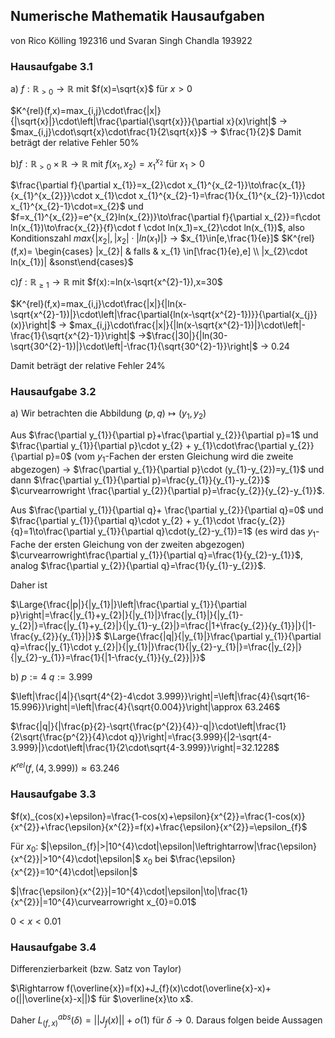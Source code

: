 ## Numerische Mathematik Hausaufgaben 
von Rico Kölling 192316 und Svaran Singh Chandla 193922

### Hausaufgabe 3.1

a) $f:\mathbb{R}_{>0}\to\mathbb{R}$ mit $f(x)=\sqrt{x}$ für $x>0$

$K^{rel}(f,x)=max_{i,j}\cdot\frac{|x|}{|\sqrt{x}|}\cdot\left|\frac{\partial{\sqrt{x}}}{\partial x}(x)\right|$
-> $max_{i,j}\cdot\sqrt{x}\cdot\frac{1}{2\sqrt{x}}$
-> $\frac{1}{2}$
Damit beträgt der relative Fehler 50%

b)$f:\mathbb{R}_{>0}\times\mathbb{R}\to\mathbb{R}$ mit $f(x_{1},x_{2})=x_{1}^{x_{2}}$ für $x_{1}>0$

$\frac{\partial f}{\partial x_{1}}=x_{2}\cdot x_{1}^{x_{2-1}}\to\frac{x_{1}}{x_{1}^{x_{2}}}\cdot x_{1}\cdot x_{1}^{x_{2}-1}=\frac{1}{x_{1}^{x_{2}-1}}\cdot x_{1}^{x_{2}-1}\cdot=x_{2}$ und $f=x_{1}^{x_{2}}=e^{x_{2}ln(x_{2})}\to\frac{\partial f}{\partial x_{2}}=f\cdot ln(x_{1})\to\frac{x_{2}}{f}\cdot f \cdot ln(x_1)=x_{2}\cdot ln(x_{1})$, also Konditionszahl $max\{|x_{2}|,|x_{2}|\cdot|ln(x_{1})|\}$ 
-> $x_{1}\in[e,\frac{1}{e}]$
$K^{rel}(f,x)= \begin{cases}  |x_{2}| & falls & x_{1} \in[\frac{1}{e},e] \\ |x_{2}\cdot ln(x_{1})| &sonst\end{cases}$


c)$f:\mathbb{R}_{\geq1}\to\mathbb{R}$ mit $f(x):=ln(x-\sqrt{x^{2}-1}),x=30$


$K^{rel}(f,x)=max_{i,j}\cdot\frac{|x|}{|ln(x-\sqrt{x^{2}-1})|}\cdot\left|\frac{\partial{ln(x-\sqrt{x^{2}-1})}}{\partial{x_{j}}(x)}\right|$
-> $max_{i,j}\cdot\frac{|x|}{|ln(x-\sqrt{x^{2}-1})|}\cdot\left|-\frac{1}{\sqrt{x^{2}-1}}\right|$
->$\frac{|30|}{|ln(30-\sqrt{30^{2}-1})|}\cdot\left|-\frac{1}{\sqrt{30^{2}-1}}\right|$
-> 0.24

Damit beträgt der relative Fehler 24%

### Hausaufgabe 3.2
a) Wir betrachten die Abbildung $(p,q)\mapsto(y_{1},y_{2})$

Aus $\frac{\partial y_{1}}{\partial p}+\frac{\partial y_{2}}{\partial p}=1$ und $\frac{\partial y_{1}}{\partial p}\cdot y_{2} + y_{1}\cdot\frac{\partial y_{2}}{\partial p}=0$ (vom $y_{1}$-Fachen der ersten Gleichung wird die zweite abgezogen)
-> $\frac{\partial y_{1}}{\partial p}\cdot (y_{1}-y_{2})=y_{1}$ und dann $\frac{\partial y_{1}}{\partial p}=\frac{y_{1}}{y_{1}-y_{2}}$
$\curvearrowright \frac{\partial y_{2}}{\partial p}=\frac{y_{2}}{y_{2}-y_{1}}$.

Aus $\frac{\partial y_{1}}{\partial q}+ \frac{\partial y_{2}}{\partial q}=0$ und $\frac{\partial y_{1}}{\partial q}\cdot y_{2} + y_{1}\cdot \frac{y_{2}}{q}=1\to\frac{\partial y_{1}}{\partial q}\cdot(y_{2}-y_{1})=1$ (es wird das $y_{1}$-Fache der ersten Gleichung von der zweiten abgezogen)
$\curvearrowright\frac{\partial y_{1}}{\partial q}=\frac{1}{y_{2}-y_{1}}$, analog $\frac{\partial y_{2}}{\partial q}=\frac{1}{y_{1}-y_{2}}$.

Daher ist

$\Large{\frac{|p|}{|y_{1}|}\left|\frac{\partial y_{1}}{\partial p}\right|=\frac{|y_{1}+y_{2}|}{|y_{1}|}\frac{|y_{1}|}{|y_{1}-y_{2}|}=\frac{|y_{1}+y_{2}|}{|y_{1}-y_{2}|}=\frac{|1+\frac{y_{2}}{y_{1}}|}{|1-\frac{y_{2}}{y_{1}}|}}$
$\Large{\frac{|q|}{|y_{1}|}\frac{\partial y_{1}}{\partial q}=\frac{|y_{1}\cdot y_{2}|}{|y_{1}|}\frac{1}{|y_{2}-y_{1}|}=\frac{|y_{2}|}{|y_{2}-y_{1}}=\frac{1}{|1-\frac{y_{1}}{y_{2}}|}}$

b)
$p := 4$
$q :=3.999$

$\left|\frac{|4|}{\sqrt{4^{2}-4\cdot 3.999}}\right|=\left|\frac{4}{\sqrt{16-15.996}}\right|=\left|\frac{4}{\sqrt{0.004}}\right|\approx 63.246$

$\frac{|q|}{|\frac{p}{2}-\sqrt{\frac{p^{2}}{4}}-q|}\cdot\left|\frac{1}{2\sqrt{\frac{p^{2}}{4}\cdot q}}\right|=\frac{3.999}{|2-\sqrt{4-3.999}|}\cdot\left|\frac{1}{2\cdot\sqrt{4-3.999}}\right|=32.1228$

$K^{rel}(f,(4,3.999))\approx63.246$


### Hausaufgabe 3.3
$f(x)_{cos(x)+\epsilon}=\frac{1-cos(x)+\epsilon}{x^{2}}=\frac{1-cos(x)}{x^{2}}+\frac{\epsilon}{x^{2}}=f(x)+\frac{\epsilon}{x^{2}}=\epsilon_{f}$

Für $x_{0}$:
$|\epsilon_{f}|>|10^{4}\cdot|\epsilon|\leftrightarrow|\frac{\epsilon}{x^{2}}|>10^{4}\cdot|\epsilon|$
$x_{0}$ bei $\frac{\epsilon}{x^{2}}=10^{4}\cdot|\epsilon|$

$|\frac{\epsilon}{x^{2}}|=10^{4}\cdot|\epsilon|\to|\frac{1}{x^{2}}|=10^{4}\curvearrowright x_{0}=0.01$

$0<x<0.01$
### Hausaufgabe 3.4
Differenzierbarkeit (bzw. Satz von Taylor)

$\Rightarrow f(\overline{x})=f(x)+J_{f}(x)\cdot(\overline{x}-x)+ o(||\overline{x}-x||)$  für $\overline{x}\to x$.

Daher $L^{abs}_{(f,x)}(\delta)=\left| |J_{f}(x)| \right|+o(1)$ für $\delta\to 0$. Daraus folgen beide Aussagen 


